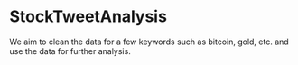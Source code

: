 # StockTweetAnalysis
We aim to clean the data for a few keywords such as bitcoin, gold, etc. and use the data for further analysis.
